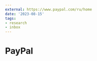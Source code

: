 ```yaml
---
external: https://www.paypal.com/ru/home
date: '2023-08-15'
tags:
- research
- inbox
---
```


# PayPal
